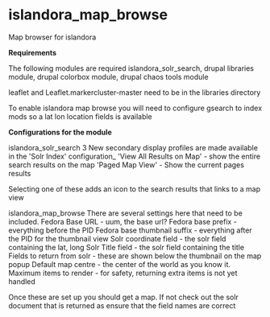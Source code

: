 islandora_map_browse
====================

Map browser for islandora

__Requirements__

The following modules are required islandora_solr_search, drupal libraries module, drupal colorbox module, drupal chaos tools module

leaflet and Leaflet.markercluster-master need to be in the libraries directory

To enable islandora map browse you will need to configure gsearch to index mods so a lat lon location fields is available

__Configurations for the module__

islandora_solr_search
	3 New secondary display profiles are made available in the 'Solr Index' configuration_
	'View All Results on Map' - show the entire search results on the map
	'Paged Map View' - Show the current pages results

Selecting one of these adds an icon to the search results that links to a map view

islandora_map_browse
	There are several settings here that need to be included.
	Fedora Base URL - uum, the base url?
	Fedora base prefix - everything before the PID
	Fedora base thumbnail suffix - everything after the PID for the thumbnail view
	Solr coordinate field - the solr field containing the lat, long
	Solr Title field - the solr field containing the title
	Fields to return from solr - these are shown below the thumbnail on the map popup
	Default map centre - the center of the world as you know it.
	Maximum items to render - for safety, returning extra items is not yet handled

Once these are set up you should get a map.  If not check out the solr document that is returned as ensure that the field names are correct
